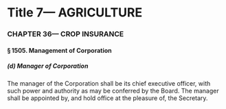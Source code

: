 
# Title 7— AGRICULTURE
### CHAPTER 36— CROP INSURANCE
#### § 1505. Management of Corporation
##### (d) Manager of Corporation

The manager of the Corporation shall be its chief executive officer, with such power and authority as may be conferred by the Board. The manager shall be appointed by, and hold office at the pleasure of, the Secretary.
